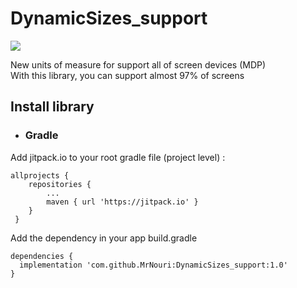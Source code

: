 # DynamicSizes_support

[![](https://jitpack.io/v/MrNouri/DynamicSizes_support.svg)](https://jitpack.io/#MrNouri/DynamicSizes_support)

New units of measure for support all of screen devices (MDP)<br>
With this library, you can support almost 97% of screens

## Install library
* ### Gradle
Add jitpack.io to your root gradle file (project level) :
```
allprojects {
 	repositories {
 		...
 		maven { url 'https://jitpack.io' }
 	}
 }
 ```
 Add the dependency in your app build.gradle
 ```
dependencies {
   implementation 'com.github.MrNouri:DynamicSizes_support:1.0'
}
 ```
